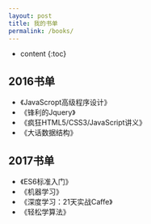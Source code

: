 ```yaml
---
layout: post
title: 我的书单
permalink: /books/
---
```


* content
{:toc}


2016书单
-----------------------------------------------------------------

+ 《JavaScropt高级程序设计》
+ 《锋利的Jquery》
+ 《疯狂HTML5/CSS3/JavaScript讲义》
+ 《大话数据结构》



2017书单
-----------------------------------------------------------------

+ 《ES6标准入门》
+ 《机器学习》
+ 《深度学习：21天实战Caffe》
+ 《轻松学算法》
